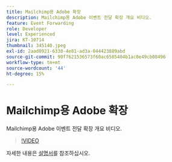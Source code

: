 ```yaml
---
title: Mailchimp용 Adobe 확장
description: Mailchimp용 Adobe 이벤트 전달 확장 개요 비디오.
feature: Event Forwarding
role: Developer
level: Experienced
jira: KT-10714
thumbnail: 345140.jpeg
exl-id: 2aad8921-6330-4e81-ad3a-044423889abd
source-git-commit: 90f7621536573f60ac6585404b1ac0e49cb08496
workflow-type: tm+mt
source-wordcount: '44'
ht-degree: 15%

---
```


# Mailchimp용 Adobe 확장

Mailchimp용 Adobe 이벤트 전달 확장 개요 비디오.

>[!VIDEO](https://video.tv.adobe.com/v/345140/?quality=12&learn=on)

자세한 내용은 [설명서](https://experienceleague.adobe.com/docs/experience-platform/tags/extensions/adobe/mailchimp-edge/overview.html)를 참조하십시오.
